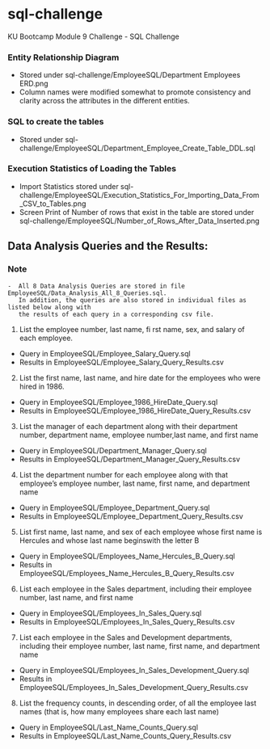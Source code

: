 # sql-challenge
KU Bootcamp Module 9 Challenge - SQL Challenge

### Entity Relationship Diagram
-  Stored under sql-challenge/EmployeeSQL/Department Employees ERD.png
-  Column names were modified somewhat to promote consistency and clarity across the attributes in the different entities.

### SQL to create the tables
-  Stored under sql-challenge/EmployeeSQL/Department_Employee_Create_Table_DDL.sql

### Execution Statistics of Loading the Tables
-  Import Statistics stored under sql-challenge/EmployeeSQL/Execution_Statistics_For_Importing_Data_From_CSV_to_Tables.png
-  Screen Print of Number of rows that exist in the table are stored under sql-challenge/EmployeeSQL/Number_of_Rows_After_Data_Inserted.png

##  Data Analysis Queries and the Results:

### Note 
    -  All 8 Data Analysis Queries are stored in file EmployeeSQL/Data_Analysis_All_8_Queries.sql.  
       In addition, the queries are also stored in individual files as listed below along with 
       the results of each query in a corresponding csv file.
    
1.  List the employee number, last name, fi rst name, sex, and salary of each employee.
- Query in EmployeeSQL/Employee_Salary_Query.sql
- Results in EmployeeSQL/Employee_Salary_Query_Results.csv

2.  List the first name, last name, and hire date for the employees who were hired in 1986.
- Query in EmployeeSQL/Employee_1986_HireDate_Query.sql
- Results in EmployeeSQL/Employee_1986_HireDate_Query_Results.csv

3. List the manager of each department along with their department number, department name, employee number,last name, and first name
- Query in EmployeeSQL/Department_Manager_Query.sql
- Results in EmployeeSQL/Department_Manager_Query_Results.csv

4. List the department number for each employee along with that employee’s employee number, last name, first name, and department name
- Query in EmployeeSQL/Employee_Department_Query.sql
- Results in EmployeeSQL/Employee_Department_Query_Results.csv

5. List first name, last name, and sex of each employee whose first name is Hercules and whose last name beginswith the letter B
- Query in EmployeeSQL/Employees_Name_Hercules_B_Query.sql
- Results in EmployeeSQL/Employees_Name_Hercules_B_Query_Results.csv

6. List each employee in the Sales department, including their employee number, last name, and first name
-  Query in EmployeeSQL/Employees_In_Sales_Query.sql
-  Results in EmployeeSQL/Employees_In_Sales_Query_Results.csv

7. List each employee in the Sales and Development departments, including their employee number, last name, first name, and department name
-  Query in EmployeeSQL/Employees_In_Sales_Development_Query.sql
-  Results in EmployeeSQL/Employees_In_Sales_Development_Query_Results.csv

8. List the frequency counts, in descending order, of all the employee last names (that is, how many employees share each last name)
-  Query in EmployeeSQL/Last_Name_Counts_Query.sql
-  Results in EmployeeSQL/Last_Name_Counts_Query_Results.csv
